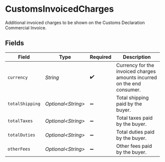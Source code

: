 # CustomsInvoicedCharges

Additional invoiced charges to be shown on the Customs Declaration Commercial Invoice.


## Fields

| Field                                                                   | Type                                                                    | Required                                                                | Description                                                             |
| ----------------------------------------------------------------------- | ----------------------------------------------------------------------- | ----------------------------------------------------------------------- | ----------------------------------------------------------------------- |
| `currency`                                                              | *String*                                                                | :heavy_check_mark:                                                      | Currency for the invoiced charges amounts incurred on the end consumer. |
| `totalShipping`                                                         | *Optional\<String>*                                                     | :heavy_minus_sign:                                                      | Total shipping paid by the buyer.                                       |
| `totalTaxes`                                                            | *Optional\<String>*                                                     | :heavy_minus_sign:                                                      | Total taxes paid by the buyer.                                          |
| `totalDuties`                                                           | *Optional\<String>*                                                     | :heavy_minus_sign:                                                      | Total duties paid by the buyer.                                         |
| `otherFees`                                                             | *Optional\<String>*                                                     | :heavy_minus_sign:                                                      | Other fees paid by the buyer.                                           |